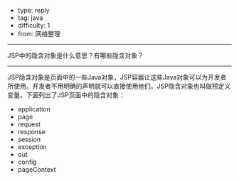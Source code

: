 - type: reply
- tag: java
- difficulty:  1
- from: 网络整理

--------

JSP中的隐含对象是什么意思？有哪些隐含对象？

---------

JSP隐含对象是页面中的一些Java对象，JSP容器让这些Java对象可以为开发者所使用。开发者不用明确的声明就可以直接使用他们。JSP隐含对象也叫做预定义
变量。下面列出了JSP页面中的隐含对象：

  * application
  * page
  * request
  * response
  * session
  * exception
  * out
  * config
  * pageContext


